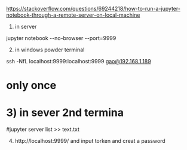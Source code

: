 
https://stackoverflow.com/questions/69244218/how-to-run-a-jupyter-notebook-through-a-remote-server-on-local-machine

1) in server 

jupyter notebook --no-browser --port=9999

2) in windows powder terminal 

ssh -NfL localhost:9999:localhost:9999 gao@192.168.1.189

# only once
# 3) in sever 2nd termina
#jupyter server list >> text.txt

4)  http://localhost:9999/
and input torken and creat a password